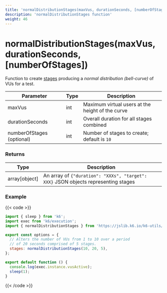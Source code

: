 ```yaml
---
title: 'normalDistributionStages(maxVus, durationSeconds, [numberOfStages])'
description: 'normalDistributionStages function'
weight: 46
---
```


# normalDistributionStages(maxVus, durationSeconds, [numberOfStages])

Function to create [stages](https://grafana.com/docs/k6/<K6_VERSION>/using-k6/k6-options#stages) producing a _normal distribution (bell-curve)_ of VUs for a test.

| Parameter                 | Type | Description                                      |
| ------------------------- | ---- | ------------------------------------------------ |
| maxVus                    | int  | Maximum virtual users at the height of the curve |
| durationSeconds           | int  | Overall duration for all stages combined         |
| numberOfStages (optional) | int  | Number of stages to create; default is `10`      |

### Returns

| Type           | Description                                                                        |
| -------------- | ---------------------------------------------------------------------------------- |
| array\[object] | An array of `{"duration": "XXXs", "target": XXX}` JSON objects representing stages |

### Example

{{< code >}}

```javascript
import { sleep } from 'k6';
import exec from 'k6/execution';
import { normalDistributionStages } from 'https://jslib.k6.io/k6-utils/1.2.0/index.js';

export const options = {
  // Alters the number of VUs from 1 to 10 over a period
  // of 20 seconds comprised of 5 stages.
  stages: normalDistributionStages(10, 20, 5),
};

export default function () {
  console.log(exec.instance.vusActive);
  sleep(1);
}
```

{{< /code >}}
